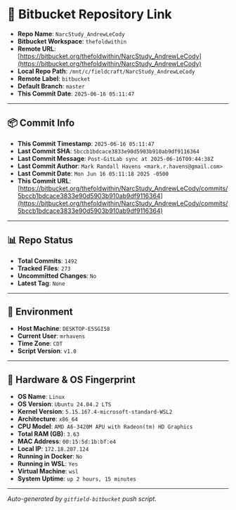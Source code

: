 # 🔗 Bitbucket Repository Link

- **Repo Name**: `NarcStudy_AndrewLeCody`
- **Bitbucket Workspace**: `thefoldwithin`
- **Remote URL**: [https://bitbucket.org/thefoldwithin/NarcStudy_AndrewLeCody](https://bitbucket.org/thefoldwithin/NarcStudy_AndrewLeCody)
- **Local Repo Path**: `/mnt/c/fieldcraft/NarcStudy_AndrewLeCody`
- **Remote Label**: `bitbucket`
- **Default Branch**: `master`
- **This Commit Date**: `2025-06-16 05:11:47`

---

## 📦 Commit Info

- **This Commit Timestamp**: `2025-06-16 05:11:47`
- **Last Commit SHA**: `5bccb1bdcace3833e90d5903b910ab9df9116364`
- **Last Commit Message**: `Post-GitLab sync at 2025-06-16T09:44:38Z`
- **Last Commit Author**: `Mark Randall Havens <mark.r.havens@gmail.com>`
- **Last Commit Date**: `Mon Jun 16 05:11:18 2025 -0500`
- **This Commit URL**: [https://bitbucket.org/thefoldwithin/NarcStudy_AndrewLeCody/commits/5bccb1bdcace3833e90d5903b910ab9df9116364](https://bitbucket.org/thefoldwithin/NarcStudy_AndrewLeCody/commits/5bccb1bdcace3833e90d5903b910ab9df9116364)

---

## 📊 Repo Status

- **Total Commits**: `1492`
- **Tracked Files**: `273`
- **Uncommitted Changes**: `No`
- **Latest Tag**: `None`

---

## 🧭 Environment

- **Host Machine**: `DESKTOP-E5SGI58`
- **Current User**: `mrhavens`
- **Time Zone**: `CDT`
- **Script Version**: `v1.0`

---

## 🧬 Hardware & OS Fingerprint

- **OS Name**: `Linux`
- **OS Version**: `Ubuntu 24.04.2 LTS`
- **Kernel Version**: `5.15.167.4-microsoft-standard-WSL2`
- **Architecture**: `x86_64`
- **CPU Model**: `AMD A6-3420M APU with Radeon(tm) HD Graphics`
- **Total RAM (GB)**: `3.63`
- **MAC Address**: `00:15:5d:1b:bf:e4`
- **Local IP**: `172.18.207.124`
- **Running in Docker**: `No`
- **Running in WSL**: `Yes`
- **Virtual Machine**: `wsl`
- **System Uptime**: `up 2 hours, 15 minutes`

---

_Auto-generated by `gitfield-bitbucket` push script._

